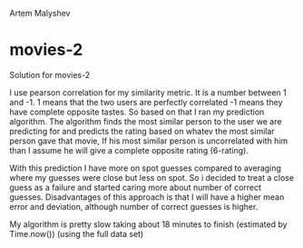 Artem Malyshev
# movies-2
Solution for movies-2


I use pearson correlation for my similarity metric. It is a number between 1 and -1. 1 means that the two users are perfectly correlated
-1 means they have complete opposite tastes. So based on that I ran my prediction algorithm. The algorithm finds the 
most similar person to the user we are predicting for and predicts the rating based on whatev the most similar person gave that movie, 
If his most similar person is uncorrelated with him than I assume he will give a complete opposite rating (6-rating). 

With this prediction I have more on spot guesses compared to averaging where my guesses were close but less on spot. 
So i decided to treat a close guess as a failure and started caring more about number of correct guesses. 
Disadvantages of this approach is that I will have a higher mean error and deviation, although number of correct guesses is higher.


My algorithm is pretty slow taking about 18 minutes to finish (estimated by Time.now()) (using the full data set)
